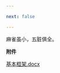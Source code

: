 ```yaml
---

next: false

---
```




<BlogInfo id="1128"/>

麻雀虽小，五脏俱全。


**​附件**

[基本框架.docx](/static/file/2022/06/29/基本框架.docx)





<ActionBox />
